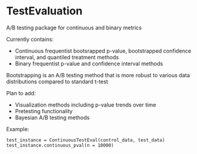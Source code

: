 # TestEvaluation
A/B testing package for continuous and binary metrics

Currently contains:
* Continuous frequentist bootsrapped p-value, bootstrapped confidence interval, and quantiled treatment methods
* Binary frequentist p-value and confidence interval methods

Bootstrapping is an A/B testing method that is more robust to various data distributions compared to standard t-test

Plan to add:
* Visualization methods including p-value trends over time
* Pretesting functionality
* Bayesian A/B testing methods

Example:
```
test_instance = ContinuousTestEval(control_data, test_data)
test_instance.continuous_pval(n = 10000)
```
